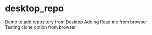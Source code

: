 desktop_repo
============

Demo to add repository from Desktop
Adding Read me from browser
Testing clone option from browser
